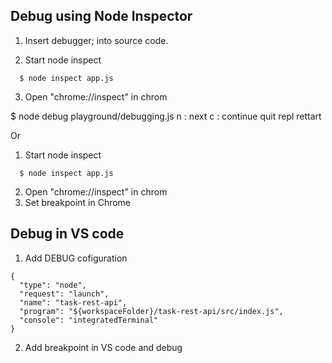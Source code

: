 

## Debug using Node Inspector
1. Insert debugger; into source code.

2. Start node inspect
```
  $ node inspect app.js
```
3. Open "chrome://inspect" in chrom

  $ node debug playground/debugging.js
  n : next 
  c : continue
  quit
  repl
  rettart

Or
1. Start node inspect
```
  $ node inspect app.js
```
2. Open "chrome://inspect" in chrom
3. Set breakpoint in Chrome

## Debug in VS code
1. Add DEBUG cofiguration
```
{
  "type": "node",
  "request": "launch",
  "name": "task-rest-api",
  "program": "${workspaceFolder}/task-rest-api/src/index.js",
  "console": "integratedTerminal"
}
```

2. Add breakpoint in VS code and debug